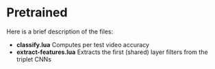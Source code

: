 # Pretrained

Here is a brief description of the files:

* __classify.lua__ Computes per test video accuracy
* __extract-features.lua__ Extracts the first (shared) layer filters from the triplet CNNs 
